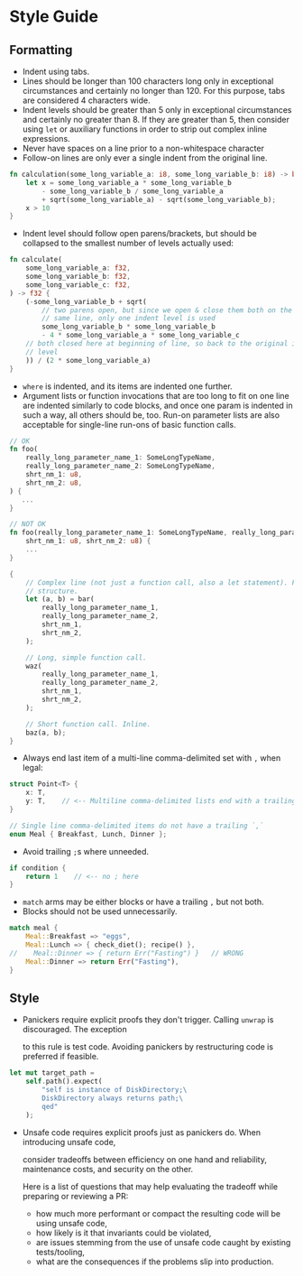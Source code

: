 # Style Guide

## Formatting

* Indent using tabs.
* Lines should be longer than 100 characters long only in exceptional circumstances and certainly no longer than 120. For this purpose, tabs are considered 4 characters wide.
* Indent levels should be greater than 5 only in exceptional circumstances and certainly no greater than 8. If they are greater than 5, then consider using `let` or auxiliary functions in order to strip out complex inline expressions.
* Never have spaces on a line prior to a non-whitespace character
* Follow-on lines are only ever a single indent from the original line.

```rust
fn calculation(some_long_variable_a: i8, some_long_variable_b: i8) -> bool {
    let x = some_long_variable_a * some_long_variable_b
        - some_long_variable_b / some_long_variable_a
        + sqrt(some_long_variable_a) - sqrt(some_long_variable_b);
    x > 10
}
```

* Indent level should follow open parens/brackets, but should be collapsed to the smallest number of levels actually used:

```rust
fn calculate(
    some_long_variable_a: f32,
    some_long_variable_b: f32,
    some_long_variable_c: f32,
) -> f32 {
    (-some_long_variable_b + sqrt(
        // two parens open, but since we open & close them both on the
        // same line, only one indent level is used
        some_long_variable_b * some_long_variable_b
        - 4 * some_long_variable_a * some_long_variable_c
    // both closed here at beginning of line, so back to the original indent
    // level
    )) / (2 * some_long_variable_a)
}
```

* `where` is indented, and its items are indented one further.
* Argument lists or function invocations that are too long to fit on one line are indented similarly to code blocks, and once one param is indented in such a way, all others should be, too. Run-on parameter lists are also acceptable for single-line run-ons of basic function calls.

```rust
// OK
fn foo(
    really_long_parameter_name_1: SomeLongTypeName,
    really_long_parameter_name_2: SomeLongTypeName,
    shrt_nm_1: u8,
    shrt_nm_2: u8,
) {
   ...
}

// NOT OK
fn foo(really_long_parameter_name_1: SomeLongTypeName, really_long_parameter_name_2: SomeLongTypeName,
    shrt_nm_1: u8, shrt_nm_2: u8) {
    ...
}
```

```rust
{
    // Complex line (not just a function call, also a let statement). Full
    // structure.
    let (a, b) = bar(
        really_long_parameter_name_1,
        really_long_parameter_name_2,
        shrt_nm_1,
        shrt_nm_2,
    );

    // Long, simple function call.
    waz(
        really_long_parameter_name_1, 
        really_long_parameter_name_2,
        shrt_nm_1, 
        shrt_nm_2,
    );

    // Short function call. Inline.
    baz(a, b);
}
```

* Always end last item of a multi-line comma-delimited set with `,` when legal:

```rust
struct Point<T> {
    x: T,
    y: T,    // <-- Multiline comma-delimited lists end with a trailing ,
}

// Single line comma-delimited items do not have a trailing `,`
enum Meal { Breakfast, Lunch, Dinner };
```

* Avoid trailing `;`s where unneeded.

```rust
if condition {
    return 1    // <-- no ; here
}
```

* `match` arms may be either blocks or have a trailing `,` but not both.
* Blocks should not be used unnecessarily.

```rust
match meal {
    Meal::Breakfast => "eggs",
    Meal::Lunch => { check_diet(); recipe() },
//    Meal::Dinner => { return Err("Fasting") }   // WRONG
    Meal::Dinner => return Err("Fasting"),
}
```

## Style

* Panickers require explicit proofs they don't trigger. Calling `unwrap` is discouraged. The exception 

  to this rule is test code. Avoiding panickers by restructuring code is preferred if feasible.

```rust
let mut target_path = 
    self.path().expect(
        "self is instance of DiskDirectory;\
        DiskDirectory always returns path;\
        qed"
    );
```

* Unsafe code requires explicit proofs just as panickers do. When introducing unsafe code,

  consider tradeoffs between efficiency on one hand and reliability, maintenance costs, and security on the other. 

  Here is a list of questions that may help evaluating the tradeoff while preparing or reviewing a PR:

  * how much more performant or compact the resulting code will be using unsafe code, 
  * how likely is it that invariants could be violated, 
  * are issues stemming from the use of unsafe code caught by existing tests/tooling,
  * what are the consequences if the problems slip into production.

